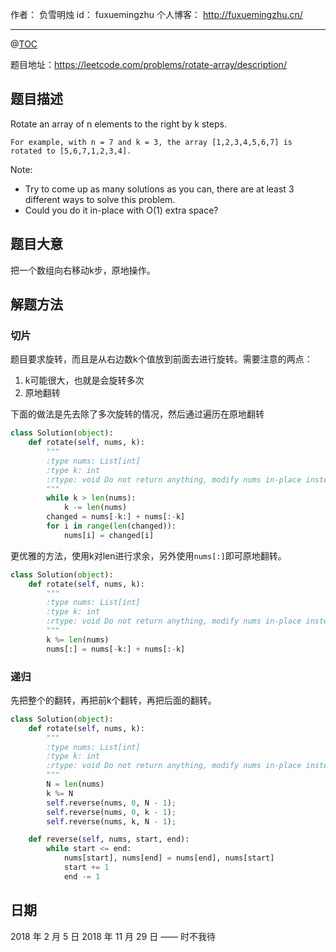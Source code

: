 

作者： 负雪明烛
id：	fuxuemingzhu
个人博客：	http://fuxuemingzhu.cn/

---
@[TOC](目录)


题目地址：https://leetcode.com/problems/rotate-array/description/


## 题目描述

Rotate an array of n elements to the right by k steps.

    For example, with n = 7 and k = 3, the array [1,2,3,4,5,6,7] is rotated to [5,6,7,1,2,3,4].

Note:

- Try to come up as many solutions as you can, there are at least 3 different ways to solve this problem.
- Could you do it in-place with O(1) extra space?

## 题目大意

把一个数组向右移动k步，原地操作。

## 解题方法

### 切片

题目要求旋转，而且是从右边数k个值放到前面去进行旋转。需要注意的两点：

1. k可能很大，也就是会旋转多次
2. 原地翻转

下面的做法是先去除了多次旋转的情况，然后通过遍历在原地翻转

```python
class Solution(object):
    def rotate(self, nums, k):
        """
        :type nums: List[int]
        :type k: int
        :rtype: void Do not return anything, modify nums in-place instead.
        """
        while k > len(nums):
            k -= len(nums)
        changed = nums[-k:] + nums[:-k]
        for i in range(len(changed)):
            nums[i] = changed[i]
```

更优雅的方法，使用k对len进行求余，另外使用``nums[:]``即可原地翻转。


```python
class Solution(object):
    def rotate(self, nums, k):
        """
        :type nums: List[int]
        :type k: int
        :rtype: void Do not return anything, modify nums in-place instead.
        """
        k %= len(nums)
        nums[:] = nums[-k:] + nums[:-k]
```

### 递归

先把整个的翻转，再把前k个翻转，再把后面的翻转。

```python
class Solution(object):
    def rotate(self, nums, k):
        """
        :type nums: List[int]
        :type k: int
        :rtype: void Do not return anything, modify nums in-place instead.
        """
        N = len(nums)
        k %= N
        self.reverse(nums, 0, N - 1);
        self.reverse(nums, 0, k - 1);
        self.reverse(nums, k, N - 1);

    def reverse(self, nums, start, end):
        while start <= end:
            nums[start], nums[end] = nums[end], nums[start]
            start += 1
            end -= 1
```

## 日期

2018 年 2 月 5 日 
2018 年 11 月 29 日 —— 时不我待
